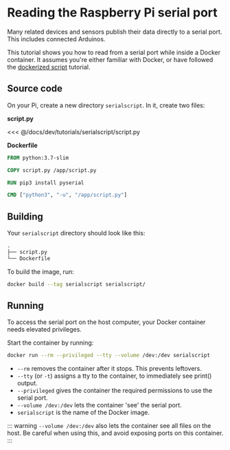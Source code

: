 # Reading the Raspberry Pi serial port

Many related devices and sensors publish their data directly to a serial port.
This includes connected Arduinos.

This tutorial shows you how to read from a serial port while inside a Docker container.
It assumes you're either familiar with Docker, or have followed the [dockerized script](../brewscript/) tutorial.

## Source code

On your Pi, create a new directory `serialscript`. In it, create two files:

**script.py**

<<< @/docs/dev/tutorials/serialscript/script.py

**Dockerfile**

```Dockerfile
FROM python:3.7-slim

COPY script.py /app/script.py

RUN pip3 install pyserial

CMD ["python3", "-u", "/app/script.py"]

```

## Building

Your `serialscript` directory should look like this:

```txt
.
├── script.py
└── Dockerfile
```

To build the image, run:

```sh
docker build --tag serialscript serialscript/
```

## Running

To access the serial port on the host computer, your Docker container needs elevated privileges.

Start the container by running:

```sh
docker run --rm --privileged --tty --volume /dev:/dev serialscript
```

- `--rm` removes the container after it stops. This prevents leftovers.
- `--tty` (or `-t`) assigns a tty to the container, to immediately see print() output.
- `--privileged` gives the container the required permissions to use the serial port.
- `--volume /dev:/dev` lets the container 'see' the serial port.
- `serialscript` is the name of the Docker image.

::: warning
`--volume /dev:/dev` also lets the container see all files on the host.
Be careful when using this, and avoid exposing ports on this container.
:::
